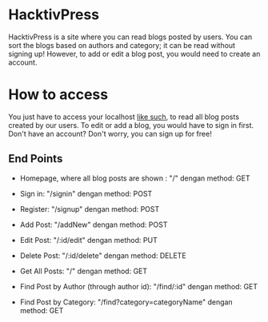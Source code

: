 # HacktivPress
HacktivPress is a site where you can read blogs posted by users. You can sort the blogs based on authors and category; it can be read without signing up!
However, to add or edit a blog post, you would need to create an account.

# How to access 
You just have to access your localhost [like such](http://localhost:8080/), to read all blog posts created by our users. 
To edit or add a blog, you would have to sign in first. 
Don't have an account? Don't worry, you can sign up for free!

## End Points

- Homepage, where all blog posts are shown : "/" dengan method: GET
       
- Sign in: "/signin" dengan method: POST
       
- Register: "/signup" dengan method: POST
       
- Add Post: "/addNew" dengan method: POST
       
- Edit Post: "/:id/edit" dengan method: PUT
       
- Delete Post: "/:id/delete" dengan method: DELETE
    
- Get All Posts: "/" dengan method: GET

- Find Post by Author (through author id): "/find/:id" dengan method: GET

- Find Post by Category: "/find?category=categoryName" dengan method: GET

 